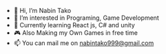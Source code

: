 - 👋 Hi, I’m Nabin Tako
- 👀 I’m interested in Programing, Game Development
- 🌱 Currently learning React js, C# and unity
- 🎮 Also Making my Own Games in free time
- 📫 You can mail me on nabintako999@gmail.com
